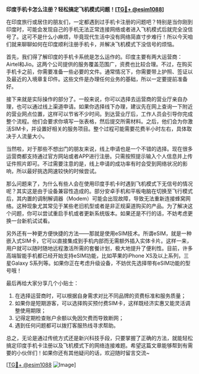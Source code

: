 **印度手机卡怎么注册？轻松搞定飞机模式问题！[[TG💪+ @esim1088](https://t.me/s/esim1088)]**

在印度旅行或居住的朋友们，一定都遇到过手机卡注册的问题吧？特别是当你刚到印度时，可能会发现自己的手机无法正常连接网络或者进入飞机模式后就完全没信号了。这可不是什么小麻烦，毕竟现代生活中没有网络简直寸步难行！所以今天咱们就来聊聊如何在印度顺利注册手机卡，并解决飞机模式下没信号的烦恼。

首先，我们得了解印度的手机卡系统是怎么运作的。印度主要有两大运营商：Airtel和Jio。这两个公司提供的服务覆盖范围广，资费也比较合理。不过，在购买手机卡之前，你需要准备一些必要的文件。通常情况下，你需要带上护照、签证以及最近的入境章复印件。这些文件是办理任何业务的基础，所以一定要提前准备好。

接下来就是实际操作的部分了。一般来说，你可以选择去运营商的营业厅亲自办理，也可以通过线上渠道申请。如果你选择线下办理，建议先在网上查询一下附近的营业网点位置，这样可以节省不少时间。到达营业厅后，工作人员会引导你完成整个流程。他们会要求你填写一张表格，然后提交所需材料。之后，他们会为你激活SIM卡，并设置好相关的服务项目。整个过程可能需要花费半小时左右，具体取决于人流量大小。

当然啦，对于那些不想出门的朋友来说，线上申请也是一个不错的选择。现在很多运营商都支持通过官方网站或者APP进行注册。只需按照提示输入个人信息并上传证件照片即可。不过需要注意的是，线上申请的成功率有时会受到网络状况的影响，所以最好挑选网速较快的时候尝试。

那么问题来了，为什么有些人会在使用印度手机卡时遇到飞机模式下无信号的情况呢？其实这是由于设备兼容性造成的。部分安卓手机和平板电脑在切换至飞行模式后，其内置的调制解调器（Modem）可能会出现故障，导致无法重新连接蜂窝网络。这种现象尤其常见于某些老旧机型或者是非正规渠道购买的产品。为了解决这个问题，你可以尝试重启手机或者更新系统版本。如果还是不行的话，不妨考虑更换一台新机试试看。

另外还有一种更方便快捷的方法——那就是使用eSIM技术。所谓eSIM，就是一种嵌入式SIM卡，它可以直接集成到手机内部而无需额外插入实体卡片。这样一来，用户就可以随时随地远程激活所需的套餐计划，极大地提升了便利性。目前，许多高端智能手机都已经开始支持eSIM功能，比如苹果的iPhone XS及以上系列，三星Galaxy S系列等。如果你正在考虑升级设备，不妨优先选择带有eSIM功能的型号哦！

最后再给大家分享几个小贴士：
1. 在选择运营商时，可以根据自身需求对比不同品牌的资费标准和服务质量；
2. 如果你是短期游客，可以选择购买预付费SIM卡，这样既经济实惠又能灵活调整使用期限；
3. 记得定期检查账户余额以免因欠费而导致断网；
4. 遇到任何问题都可以拨打客服热线寻求帮助。

总之，无论是通过传统方式还是新兴科技手段，只要掌握了正确的方法，就能轻松搞定印度手机卡注册以及飞机模式下的网络连接难题。希望这篇文章能够帮到有需要的小伙伴们！如果你还有其他疑问的话，欢迎随时留言交流~

[[TG💪+ @esim1088](https://t.me/s/esim1088) ![Image](https://i.postimg.cc/4NQfJmqS/Snipaste-2025-05-13-00-14-12.png)]